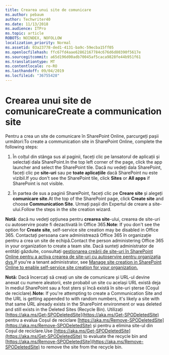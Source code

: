 ```yaml
---
title: Crearea unui site de comunicare
ms.author: pebaum
author: Techwriter40
ms.date: 11/13/2018
ms.audience: ITPro
ms.topic: article
ROBOTS: NOINDEX, NOFOLLOW
localization_priority: Normal
ms.assetid: 03a23778-ded1-4131-ba9c-59ecba15ff05
ms.openlocfilehash: ffc67fd4aae62862167784c676d6d80390f5617e
ms.sourcegitcommit: a65d196d00adb70045af5caca9828fe44b951f61
ms.translationtype: MT
ms.contentlocale: ro-RO
ms.lasthandoff: 09/04/2019
ms.locfileid: "36755428"
---
```

# <a name="create-a-communication-site"></a><span data-ttu-id="3f515-102">Crearea unui site de comunicare</span><span class="sxs-lookup"><span data-stu-id="3f515-102">Create a communication site</span></span>

<span data-ttu-id="3f515-103">Pentru a crea un site de comunicare în SharePoint Online, parcurgeți pașii următori:</span><span class="sxs-lookup"><span data-stu-id="3f515-103">To create a communication site in SharePoint Online, complete the following steps:</span></span> 
  
1. <span data-ttu-id="3f515-104">În colțul din stânga sus al paginii, faceți clic pe lansatorul de aplicații și selectați dala SharePoint.</span><span class="sxs-lookup"><span data-stu-id="3f515-104">In the top left corner of the page, click the app launcher and select the SharePoint tile.</span></span> <span data-ttu-id="3f515-105">Dacă nu vedeți dala SharePoint, faceți clic pe **site-uri** sau pe **toate aplicațiile** dacă SharePoint nu este vizibil.</span><span class="sxs-lookup"><span data-stu-id="3f515-105">If you don't see the SharePoint tile, click **Sites** or **All apps** if SharePoint is not visible.</span></span> 
    
2. <span data-ttu-id="3f515-106">În partea de sus a paginii SharePoint, faceți clic pe **Creare site** și alegeți **comunicare site**.</span><span class="sxs-lookup"><span data-stu-id="3f515-106">At the top of the SharePoint page, click **Create site** and choose **Communication Site**.</span></span> <span data-ttu-id="3f515-107">Urmați pașii din Expertul de creare a site-ului.</span><span class="sxs-lookup"><span data-stu-id="3f515-107">Follow the steps in the site creation wizard.</span></span> 
    
 <span data-ttu-id="3f515-108">**Notă**: dacă nu vedeți opțiunea pentru **crearea site**-ului, crearea de site-uri cu autoservire poate fi dezactivată în Office 365.</span><span class="sxs-lookup"><span data-stu-id="3f515-108">**Note**: If you don't see the option for **Create site**, self-service site creation may be disabled in Office 365.</span></span> <span data-ttu-id="3f515-109">Contactați persoana care administrează Office 365 în organizație pentru a crea un site de echipă.</span><span class="sxs-lookup"><span data-stu-id="3f515-109">Contact the person administering Office 365 in your organization to create a team site.</span></span> <span data-ttu-id="3f515-110">Dacă sunteți administrator de entități găzduite, consultați [gestionarea creării de site-uri în SharePoint Online pentru a activa crearea de site-uri cu autoservire pentru organizația dvs.](https://go.microsoft.com/fwlink/?linkid=2018780)</span><span class="sxs-lookup"><span data-stu-id="3f515-110">If you're a tenant administrator, see [Manage site creation in SharePoint Online to enable self-service site creation for your organization.](https://go.microsoft.com/fwlink/?linkid=2018780)</span></span>
  
 <span data-ttu-id="3f515-111">**Notă:** Dacă încercați să creați un site de comunicare și URL-ul devine anexat cu numere aleatorii, este probabil un site cu același URL există deja în mediul SharePoint sau a fost șters și încă există în site-uri șterse (Coșul de reciclare).</span><span class="sxs-lookup"><span data-stu-id="3f515-111">**Note:** If you're attempting to create a Communication Site and the URL is getting appended to with random numbers, it's likely a site with that same URL already exists in the SharePoint environment or was deleted and still exists in the Deleted Sites (Recycle Bin).</span></span> <span data-ttu-id="3f515-112">Utilizați [https://aka.ms/Get-SPODeletedSite](https://aka.ms/Get-SPODeletedSite) pentru a evalua Coșul de reciclare [https://aka.ms/Remove-SPODeletedSite](https://aka.ms/Remove-SPODeletedSite) și pentru a elimina site-ul din Coșul de reciclare.</span><span class="sxs-lookup"><span data-stu-id="3f515-112">Use [https://aka.ms/Get-SPODeletedSite](https://aka.ms/Get-SPODeletedSite) to evaluate the recycle bin and [https://aka.ms/Remove-SPODeletedSite](https://aka.ms/Remove-SPODeletedSite) to remove the site from the recycle bin.</span></span> 
  

